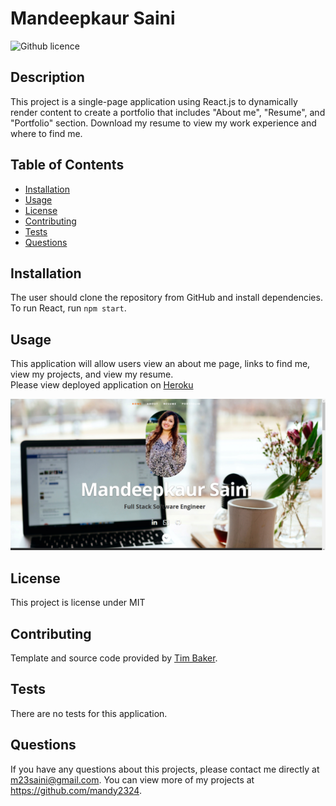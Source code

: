 # Mandeepkaur Saini 
![Github licence](http://img.shields.io/badge/license-MIT-blue.svg)

## Description 
This project is a single-page application using React.js to dynamically render content to create a portfolio that includes "About me", "Resume", and "Portfolio" section. Download my resume to view my work experience and where to find me.

## Table of Contents
* [Installation](#installation)
* [Usage](#usage)
* [License](#license)
* [Contributing](#contributing)
* [Tests](#tests)
* [Questions](#questions)

## Installation 
The user should clone the repository from GitHub and install dependencies. To run React, run `npm start`. 

## Usage 
This application will allow users view an about me page, links to find me, view my projects, and view my resume.<br>
Please view deployed application on [Heroku](https://mandeepkaursaini.herokuapp.com/)<br>

![image](./mandeepkaursaini/public/images/main.png)

## License 
This project is license under MIT

## Contributing 
Template and source code provided by [Tim Baker](https://github.com/tbakerx/react-resume-template).

## Tests
There are no tests for this application. 

## Questions
If you have any questions about this projects, please contact me directly at m23saini@gmail.com. You can view more of my projects at https://github.com/mandy2324.
